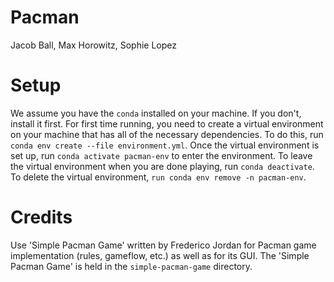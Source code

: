 # Pacman
Jacob Ball, Max Horowitz, Sophie Lopez

# Setup
We assume you have the `conda` installed on your machine. If you don't, install it first.
For first time running, you need to create a virtual environment on your machine that has all of the necessary dependencies. To do this, run `conda env create --file environment.yml`.
Once the virtual environment is set up, run `conda activate pacman-env` to enter the environment.
To leave the virtual environment when you are done playing, run `conda deactivate`.
To delete the virtual environment, `run conda env remove -n pacman-env`.

# Credits
Use 'Simple Pacman Game' written by Frederico Jordan for Pacman game implementation (rules, gameflow, etc.) as well as for its GUI. The 'Simple Pacman Game' is held in the `simple-pacman-game` directory.